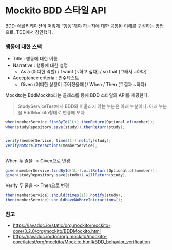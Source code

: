 # Mockito BDD 스타일 API

BDD: 애플리케이션이 어떻게 “행동”해야 하는지에 대한 공통된 이해를 구성하는 방법으로, TDD에서 창안했다.

### 행동에 대한 스팩
+ Title : 행동에 대한 이름
+ Narrative : 행동에 대한 설명
  - As a (어떠한 역할) / I want (~하고 싶다) / so that (그래서 ~하다)
+ Acceptance criteria : 인수테스트
  - Given (어떠한 상황이 주어졌을때 )/ When / Then (그결과 ~하다)

Mockito는 BddMockito라는 클래스를 통해 BDD 스타일의 API를 제공한다.

> StudyServiceTest에서 BDD와 어울리지 않는 부분은 아래 부분이다.
> 아래 부분을 BddMockito형태로 변경해 보자 
```java
when(memberService.findById(1L)).thenReturn(Optional.of(member));
when(studyRepository.save(study)).thenReturn(study);


verify(memberService, times(1)).notify(study);
verifyNoMoreInteractions(memberService);
 
```

When 두 줄을 -> Given으로 변경

```java
given(memberService.findById(1L)).willReturn(Optional.of(member));
given(studyRepository.save(study)).willReturn(study);

```

Verify 두 줄을 -> Then으로 변경

```java
then(memberService).should(times(1)).notify(study);
then(memberService).shouldHaveNoMoreInteractions();

```

### 참고
+ https://javadoc.io/static/org.mockito/mockito-core/3.2.0/org/mockito/BDDMockito.html
+ https://javadoc.io/doc/org.mockito/mockito-core/latest/org/mockito/Mockito.html#BDD_behavior_verification


